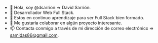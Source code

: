 - 👋 Hola, soy @dsarrion => David Sarrión.
- 👀 Desarrollador Web Full Stack.
- 🌱 Estoy en continuo aprendizaje para ser Full Stack bien formado.
- 💞️ Me gustaria colaborar en algún proyecto interesante.
- 📫 Contacta conmigo a través de mi dirección de correo electrónico => samidas86@gmail.com.

<!---
dsarrion/dsarrion is a ✨ special ✨ repository because its `README.md` (this file) appears on your GitHub profile.
You can click the Preview link to take a look at your changes.
--->
